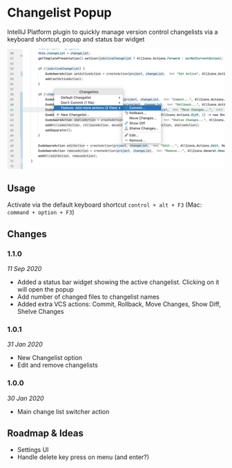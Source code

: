 # Changelist Popup
IntelliJ Platform plugin to quickly manage version control changelists via a keyboard shortcut, popup and status bar widget

![Usage Screenshot](images/usage-screenshot.png)

## Usage
Activate via the default keyboard shortcut `control + alt + F3` (Mac: `command + option + F3`)

## Changes
### 1.1.0
*11 Sep 2020*
 * Added a status bar widget showing the active changelist. Clicking on it will open the popup
 * Add number of changed files to changelist names
 * Added extra VCS actions: Commit, Rollback, Move Changes, Show Diff, Shelve Changes
 
### 1.0.1
*31 Jan 2020*
 * New Changelist option
 * Edit and remove changelists
 
### 1.0.0
*30 Jan 2020*
 * Main change list switcher action
    
## Roadmap & Ideas
 * Settings UI
 * Handle delete key press on menu (and enter?)

